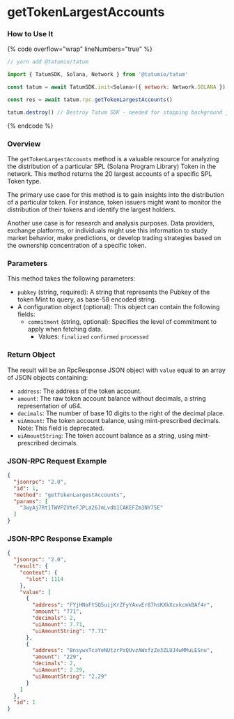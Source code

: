 # getTokenLargestAccounts

### How to Use It

{% code overflow="wrap" lineNumbers="true" %}
```javascript
// yarn add @tatumio/tatum

import { TatumSDK, Solana, Network } from '@tatumio/tatum'

const tatum = await TatumSDK.init<Solana>({ network: Network.SOLANA })

const res = await tatum.rpc.getTokenLargestAccounts()

tatum.destroy() // Destroy Tatum SDK - needed for stopping background jobs
```
{% endcode %}

### Overview

The `getTokenLargestAccounts` method is a valuable resource for analyzing the distribution of a particular SPL (Solana Program Library) Token in the network. This method returns the 20 largest accounts of a specific SPL Token type.

The primary use case for this method is to gain insights into the distribution of a particular token. For instance, token issuers might want to monitor the distribution of their tokens and identify the largest holders.

Another use case is for research and analysis purposes. Data providers, exchange platforms, or individuals might use this information to study market behavior, make predictions, or develop trading strategies based on the ownership concentration of a specific token.

### Parameters

This method takes the following parameters:

* `pubkey` (string, required): A string that represents the Pubkey of the token Mint to query, as base-58 encoded string.
* A configuration object (optional): This object can contain the following fields:
  * `commitment` (string, optional): Specifies the level of commitment to apply when fetching data.
    * Values: `finalized` `confirmed` `processed`

### Return Object

The result will be an RpcResponse JSON object with `value` equal to an array of JSON objects containing:

* `address`: The address of the token account.
* `amount`: The raw token account balance without decimals, a string representation of u64.
* `decimals`: The number of base 10 digits to the right of the decimal place.
* `uiAmount`: The token account balance, using mint-prescribed decimals. Note: This field is deprecated.
* `uiAmountString`: The token account balance as a string, using mint-prescribed decimals.

### JSON-RPC Request Example

```json
{
  "jsonrpc": "2.0", 
  "id": 1,
  "method": "getTokenLargestAccounts",
  "params": [
    "3wyAj7Rt1TWVPZVteFJPLa26JmLvdb1CAKEFZm3NY75E"
  ]
}
```

### JSON-RPC Response Example

```json
{
  "jsonrpc": "2.0",
  "result": {
    "context": {
      "slot": 1114
    },
    "value": [
      {
        "address": "FYjHNoFtSQ5uijKrZFyYAxvEr87hsKXkXcxkcmkBAf4r",
        "amount": "771",
        "decimals": 2,
        "uiAmount": 7.71,
        "uiAmountString": "7.71"
      },
      {
        "address": "BnsywxTcaYeNUtzrPxQUvzAWxfzZe3ZLUJ4wMMuLESnu",
        "amount": "229",
        "decimals": 2,
        "uiAmount": 2.29,
        "uiAmountString": "2.29"
      }
    ]
  },
  "id": 1
}
```

